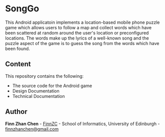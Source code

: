 # SongGo
This Android applicatoin implements a location-based mobile phone puzzle game which
allows users to follow a map and collect words which have been scattered at random
around the user's location or preconfigured locations. The words make up the lyrics of a
well-known song and the puzzle aspect of the game is to guess the song from the words
which have been found.

## Content
This repository contains the following:
* The source code for the Android game
* Design Documentation
* Technical Documentation

## Author
**Finn Zhan Chen** - [FinnZC](https://github.com/FinnZC) - School of Informatics, University of Edinburgh - finnzhanchen@gmail.com
